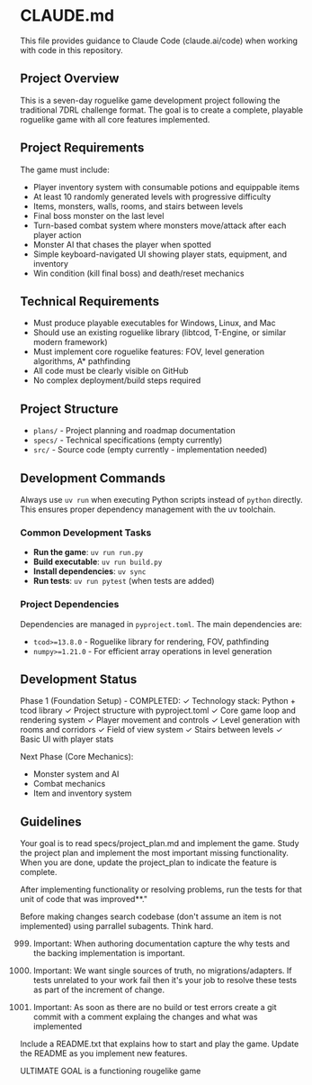 # CLAUDE.md

This file provides guidance to Claude Code (claude.ai/code) when working with code in this repository.

## Project Overview

This is a seven-day roguelike game development project following the traditional 7DRL challenge format. The goal is to create a complete, playable roguelike game with all core features implemented.

## Project Requirements

The game must include:
- Player inventory system with consumable potions and equippable items
- At least 10 randomly generated levels with progressive difficulty
- Items, monsters, walls, rooms, and stairs between levels
- Final boss monster on the last level
- Turn-based combat system where monsters move/attack after each player action
- Monster AI that chases the player when spotted
- Simple keyboard-navigated UI showing player stats, equipment, and inventory
- Win condition (kill final boss) and death/reset mechanics

## Technical Requirements

- Must produce playable executables for Windows, Linux, and Mac
- Should use an existing roguelike library (libtcod, T-Engine, or similar modern framework)
- Must implement core roguelike features: FOV, level generation algorithms, A* pathfinding
- All code must be clearly visible on GitHub
- No complex deployment/build steps required

## Project Structure

- `plans/` - Project planning and roadmap documentation
- `specs/` - Technical specifications (empty currently)
- `src/` - Source code (empty currently - implementation needed)

## Development Commands

Always use `uv run` when executing Python scripts instead of `python` directly. This ensures proper dependency management with the uv toolchain.

### Common Development Tasks

- **Run the game**: `uv run run.py`
- **Build executable**: `uv run build.py`
- **Install dependencies**: `uv sync`
- **Run tests**: `uv run pytest` (when tests are added)

### Project Dependencies

Dependencies are managed in `pyproject.toml`. The main dependencies are:
- `tcod>=13.8.0` - Roguelike library for rendering, FOV, pathfinding
- `numpy>=1.21.0` - For efficient array operations in level generation

## Development Status

Phase 1 (Foundation Setup) - COMPLETED:
✓ Technology stack: Python + tcod library
✓ Project structure with pyproject.toml
✓ Core game loop and rendering system
✓ Player movement and controls
✓ Level generation with rooms and corridors
✓ Field of view system
✓ Stairs between levels
✓ Basic UI with player stats

Next Phase (Core Mechanics):
- Monster system and AI
- Combat mechanics
- Item and inventory system


## Guidelines 
Your goal is to read specs/project_plan.md and implement the game. Study the project plan and implement the most important missing functionality. When you are done, update the project_plan to indicate the feature is complete. 

After implementing functionality or resolving problems, run the tests for that unit of code that was improved**."

Before making changes search codebase (don't assume an item is not implemented) using parrallel subagents. Think hard.

999. Important: When authoring documentation capture the why tests and the backing implementation is important.

9999. Important: We want single sources of truth, no migrations/adapters. If tests unrelated to your work fail then it's your job to resolve these tests as part of the increment of change.

9999. Important: As soon as there are no build or test errors create a git commit with a comment explaing the changes and what was implemented

Include a README.txt that explains how to start and play the game. Update the README as you implement new features.

ULTIMATE GOAL is a functioning rougelike game